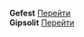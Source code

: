 **Gefest** [Перейти](https://vovako.github.io/gefest/)\
**Gipsolit** [Перейти](https://vovako.github.io/gipsolit_site/)

